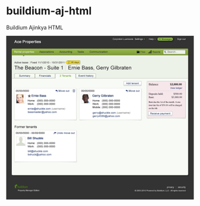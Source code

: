 buildium-aj-html
================

Buildium Ajinkya HTML

![screenshot](https://raw.githubusercontent.com/steelx/buildium-aj-html/master/buildium-web-screenshot.png)
